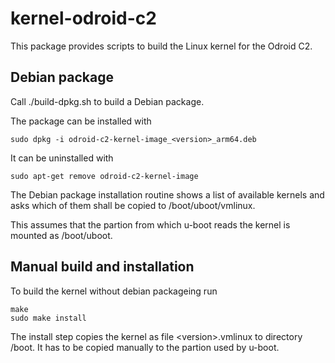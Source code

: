 <h1>kernel-odroid-c2</h1>

This package provides scripts to build the Linux kernel for the
Odroid C2.

<h2>Debian package</h2>

Call ./build-dpkg.sh to build a Debian package.

The package can be installed with

```
sudo dpkg -i odroid-c2-kernel-image_<version>_arm64.deb
```

It can be uninstalled with

```
sudo apt-get remove odroid-c2-kernel-image
```

The Debian package installation routine shows a list of available
kernels and asks which of them shall be copied to /boot/uboot/vmlinux.

This assumes that the partion from which u-boot reads the kernel is
mounted as /boot/uboot.

<h2>Manual build and installation</h2>

To build the kernel without debian packageing run

```
make
sudo make install
```

The install step copies the kernel as file &lt;version&gt;.vmlinux
to directory /boot. It has to be copied manually to the partion used by
u-boot.

